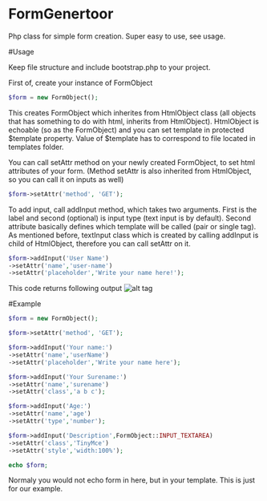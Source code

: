 # FormGenertoor
Php class for simple form creation. Super easy to use, see usage.

#Usage

Keep file structure and include bootstrap.php to your project.

First of, create your instance of FormObject

```php
$form = new FormObject();
```

This creates FormObject which inherites from HtmlObject class (all objects that has something to do with html, inherits from HtmlObject). HtmlObject is echoable (so as the FormObject) and you can set template in protected $template property. Value of $template has to correspond to file located in templates folder.

You can call setAttr method on your newly created FormObject, to set html attributes of your form. (Method setAttr is also inherited from HtmlObject, so you can call it on inputs as well)

```php
$form->setAttr('method', 'GET');
```

To add input, call addInput method, which takes two arguments. First is the label and second (optional) is input type (text input is by default). Second attribute basically defines which template will be called (pair or single tag). As mentioned before, textInput class which is created by calling addInput is child of HtmlObject, therefore you can call setAttr on it.  

```php
$form->addInput('User Name')
->setAttr('name','user-name')
->setAttr('placeholder','Write your name here!');
```

This code returns following output
![alt tag](http://s17.postimg.org/4fqptyecv/input.gif)

#Example

```php
$form = new FormObject();

$form->setAttr('method', 'GET');

$form->addInput('Your name:')
->setAttr('name','userName')
->setAttr('placeholder','Write your name here');

$form->addInput('Your Surename:')
->setAttr('name','surename')
->setAttr('class','a b c');

$form->addInput('Age:')
->setAttr('name','age')
->setAttr('type','number');

$form->addInput('Description',FormObject::INPUT_TEXTAREA)
->setAttr('class','TinyMce')
->setAttr('style','width:100%');

echo $form;
```

Normaly you would not echo form in here, but in your template. This is just for our example.